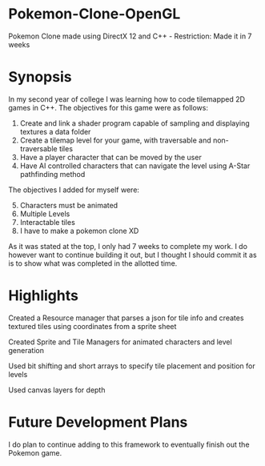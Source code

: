 # Pokemon-Clone-OpenGL
Pokemon Clone made using DirectX 12 and C++ - Restriction: Made it in 7 weeks
# Synopsis
In my second year of college I was learning how to code tilemapped 2D games in C++. The objectives for this game were as follows:

1. Create and link a shader program capable of sampling and displaying textures a data folder
2. Create a tilemap level for your game, with traversable and non-traversable tiles
3. Have a player character that can be moved by the user
4. Have AI controlled characters that can navigate the level using A-Star pathfinding method

The objectives I added for myself were:

5. Characters must be animated
6. Multiple Levels
7. Interactable tiles
8. I have to make a pokemon clone XD

As it was stated at the top, I only had 7 weeks to complete my work. I do however want to continue building it out, but I thought I should commit it as is
to show what was completed in the allotted time. 

# Highlights
Created a Resource manager that parses a json for tile info and creates textured tiles using coordinates from a sprite sheet

Created Sprite and Tile Managers for animated characters and level generation

Used bit shifting and short arrays to specify tile placement and position for levels

Used canvas layers for depth

# Future Development Plans
I do plan to continue adding to this framework to eventually finish out the Pokemon game.
